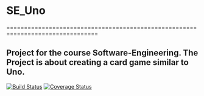 # SE_Uno
================================================================================
## Project for the course Software-Engineering. The Project is about creating a card game similar to Uno.

[![Build Status](https://travis-ci.com/moritzknauer/Se_Uno.svg?branch=master)](https://travis-ci.com/moritzknauer/Se_Uno)
[![Coverage Status](https://coveralls.io/repos/github/moritzknauer/Se_Uno/badge.svg?branch=master)](https://coveralls.io/github/moritzknauer/Se_Uno?branch=master)